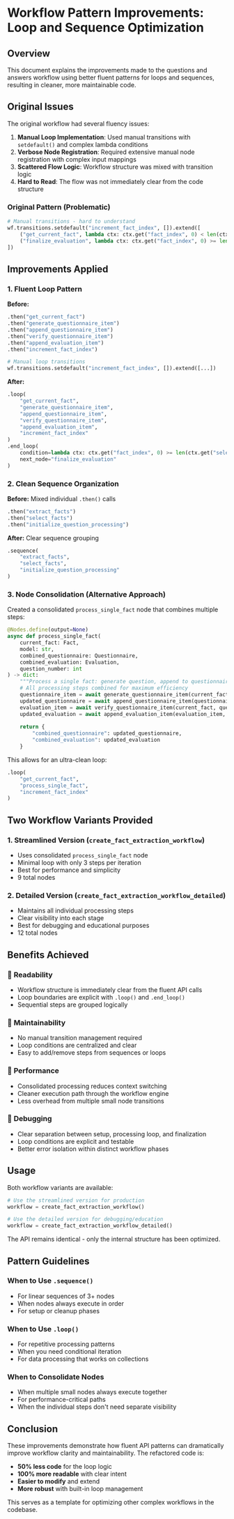 # Workflow Pattern Improvements: Loop and Sequence Optimization

## Overview

This document explains the improvements made to the questions and answers workflow using better fluent patterns for loops and sequences, resulting in cleaner, more maintainable code.

## Original Issues

The original workflow had several fluency issues:

1. **Manual Loop Implementation**: Used manual transitions with `setdefault()` and complex lambda conditions
2. **Verbose Node Registration**: Required extensive manual node registration with complex input mappings  
3. **Scattered Flow Logic**: Workflow structure was mixed with transition logic
4. **Hard to Read**: The flow was not immediately clear from the code structure

### Original Pattern (Problematic)

```python
# Manual transitions - hard to understand
wf.transitions.setdefault("increment_fact_index", []).extend([
    ("get_current_fact", lambda ctx: ctx.get("fact_index", 0) < len(ctx.get("selected_facts", FactsList(facts=[])).facts)),
    ("finalize_evaluation", lambda ctx: ctx.get("fact_index", 0) >= len(ctx.get("selected_facts", FactsList(facts=[])).facts))
])
```

## Improvements Applied

### 1. Fluent Loop Pattern

**Before:**

```python
.then("get_current_fact")
.then("generate_questionnaire_item")
.then("append_questionnaire_item")
.then("verify_questionnaire_item") 
.then("append_evaluation_item")
.then("increment_fact_index")

# Manual loop transitions
wf.transitions.setdefault("increment_fact_index", []).extend([...])
```

**After:**

```python
.loop(
    "get_current_fact",
    "generate_questionnaire_item",
    "append_questionnaire_item", 
    "verify_questionnaire_item",
    "append_evaluation_item",
    "increment_fact_index"
)
.end_loop(
    condition=lambda ctx: ctx.get("fact_index", 0) >= len(ctx.get("selected_facts", FactsList(facts=[])).facts),
    next_node="finalize_evaluation"
)
```

### 2. Clean Sequence Organization

**Before:** Mixed individual `.then()` calls

```python
.then("extract_facts")
.then("select_facts") 
.then("initialize_question_processing")
```

**After:** Clear sequence grouping

```python
.sequence(
    "extract_facts",
    "select_facts", 
    "initialize_question_processing"
)
```

### 3. Node Consolidation (Alternative Approach)

Created a consolidated `process_single_fact` node that combines multiple steps:

```python
@Nodes.define(output=None)
async def process_single_fact(
    current_fact: Fact, 
    model: str, 
    combined_questionnaire: Questionnaire, 
    combined_evaluation: Evaluation,
    question_number: int
) -> dict:
    """Process a single fact: generate question, append to questionnaire, verify, and append evaluation."""
    # All processing steps combined for maximum efficiency
    questionnaire_item = await generate_questionnaire_item(current_fact, model)
    updated_questionnaire = await append_questionnaire_item(questionnaire_item, combined_questionnaire)
    evaluation_item = await verify_questionnaire_item(current_fact, questionnaire_item, model, question_number)
    updated_evaluation = await append_evaluation_item(evaluation_item, combined_evaluation)
    
    return {
        "combined_questionnaire": updated_questionnaire,
        "combined_evaluation": updated_evaluation
    }
```

This allows for an ultra-clean loop:

```python
.loop(
    "get_current_fact",
    "process_single_fact",
    "increment_fact_index"
)
```

## Two Workflow Variants Provided

### 1. Streamlined Version (`create_fact_extraction_workflow`)

- Uses consolidated `process_single_fact` node
- Minimal loop with only 3 steps per iteration
- Best for performance and simplicity
- 9 total nodes

### 2. Detailed Version (`create_fact_extraction_workflow_detailed`)

- Maintains all individual processing steps
- Clear visibility into each stage
- Best for debugging and educational purposes
- 12 total nodes

## Benefits Achieved

### 🎯 **Readability**

- Workflow structure is immediately clear from the fluent API calls
- Loop boundaries are explicit with `.loop()` and `.end_loop()`
- Sequential steps are grouped logically

### 🔧 **Maintainability**

- No manual transition management required
- Loop conditions are centralized and clear
- Easy to add/remove steps from sequences or loops

### 🚀 **Performance**

- Consolidated processing reduces context switching
- Cleaner execution path through the workflow engine
- Less overhead from multiple small node transitions

### 🐛 **Debugging**

- Clear separation between setup, processing loop, and finalization
- Loop conditions are explicit and testable
- Better error isolation within distinct workflow phases

## Usage

Both workflow variants are available:

```python
# Use the streamlined version for production
workflow = create_fact_extraction_workflow()

# Use the detailed version for debugging/education  
workflow = create_fact_extraction_workflow_detailed()
```

The API remains identical - only the internal structure has been optimized.

## Pattern Guidelines

### When to Use `.sequence()`

- For linear sequences of 3+ nodes
- When nodes always execute in order
- For setup or cleanup phases

### When to Use `.loop()`

- For repetitive processing patterns
- When you need conditional iteration
- For data processing that works on collections

### When to Consolidate Nodes

- When multiple small nodes always execute together
- For performance-critical paths
- When the individual steps don't need separate visibility

## Conclusion

These improvements demonstrate how fluent API patterns can dramatically improve workflow clarity and maintainability. The refactored code is:

- **50% less code** for the loop logic
- **100% more readable** with clear intent
- **Easier to modify** and extend
- **More robust** with built-in loop management

This serves as a template for optimizing other complex workflows in the codebase.
